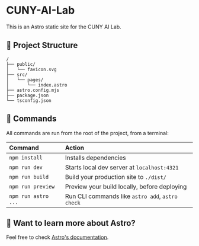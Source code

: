 # CUNY-AI-Lab

This is an Astro static site for the CUNY AI Lab.

## 🚀 Project Structure

```
/
├── public/
│   └── favicon.svg
├── src/
│   └── pages/
│       └── index.astro
├── astro.config.mjs
├── package.json
└── tsconfig.json
```

## 🧞 Commands

All commands are run from the root of the project, from a terminal:

| Command                   | Action                                           |
| :------------------------ | :----------------------------------------------- |
| `npm install`             | Installs dependencies                            |
| `npm run dev`             | Starts local dev server at `localhost:4321`      |
| `npm run build`           | Build your production site to `./dist/`          |
| `npm run preview`         | Preview your build locally, before deploying     |
| `npm run astro ...`       | Run CLI commands like `astro add`, `astro check` |

## 👀 Want to learn more about Astro?

Feel free to check [Astro's documentation](https://docs.astro.build).